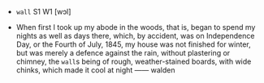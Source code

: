 - `wall` S1 W1 [wɔl]



- When first I took up my abode in the woods, that is, began to spend my nights as well as days there, which, by accident, was on Independence Day, or the Fourth of July, 1845, my house was not finished for winter, but was merely a defence against the rain, without plastering or chimney, the `wall`s being of rough, weather-stained boards, with wide chinks, which made it cool at night —— walden
